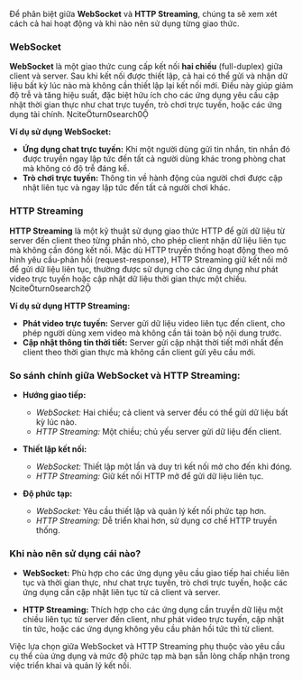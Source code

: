 
Để phân biệt giữa **WebSocket** và **HTTP Streaming**, chúng ta sẽ xem xét cách cả hai hoạt động và khi nào nên sử dụng từng giao thức.

### **WebSocket**

**WebSocket** là một giao thức cung cấp kết nối **hai chiều** (full-duplex) giữa client và server. Sau khi kết nối được thiết lập, cả hai có thể gửi và nhận dữ liệu bất kỳ lúc nào mà không cần thiết lập lại kết nối mới. Điều này giúp giảm độ trễ và tăng hiệu suất, đặc biệt hữu ích cho các ứng dụng yêu cầu cập nhật thời gian thực như chat trực tuyến, trò chơi trực tuyến, hoặc các ứng dụng tài chính. citeturn0search0

**Ví dụ sử dụng WebSocket:**

- **Ứng dụng chat trực tuyến:** Khi một người dùng gửi tin nhắn, tin nhắn đó được truyền ngay lập tức đến tất cả người dùng khác trong phòng chat mà không có độ trễ đáng kể.
- **Trò chơi trực tuyến:** Thông tin về hành động của người chơi được cập nhật liên tục và ngay lập tức đến tất cả người chơi khác.

### **HTTP Streaming**

**HTTP Streaming** là một kỹ thuật sử dụng giao thức HTTP để gửi dữ liệu từ server đến client theo từng phần nhỏ, cho phép client nhận dữ liệu liên tục mà không cần đóng kết nối. Mặc dù HTTP truyền thống hoạt động theo mô hình yêu cầu-phản hồi (request-response), HTTP Streaming giữ kết nối mở để gửi dữ liệu liên tục, thường được sử dụng cho các ứng dụng như phát video trực tuyến hoặc cập nhật dữ liệu thời gian thực một chiều. citeturn0search2

**Ví dụ sử dụng HTTP Streaming:**

- **Phát video trực tuyến:** Server gửi dữ liệu video liên tục đến client, cho phép người dùng xem video mà không cần tải toàn bộ nội dung trước.
- **Cập nhật thông tin thời tiết:** Server gửi cập nhật thời tiết mới nhất đến client theo thời gian thực mà không cần client gửi yêu cầu mới.

### **So sánh chính giữa WebSocket và HTTP Streaming:**

- **Hướng giao tiếp:**
    
    - _WebSocket:_ Hai chiều; cả client và server đều có thể gửi dữ liệu bất kỳ lúc nào.
    - _HTTP Streaming:_ Một chiều; chủ yếu server gửi dữ liệu đến client.
- **Thiết lập kết nối:**
    
    - _WebSocket:_ Thiết lập một lần và duy trì kết nối mở cho đến khi đóng.
    - _HTTP Streaming:_ Giữ kết nối HTTP mở để gửi dữ liệu liên tục.
- **Độ phức tạp:**
    
    - _WebSocket:_ Yêu cầu thiết lập và quản lý kết nối phức tạp hơn.
    - _HTTP Streaming:_ Dễ triển khai hơn, sử dụng cơ chế HTTP truyền thống.

### **Khi nào nên sử dụng cái nào?**

- **WebSocket:** Phù hợp cho các ứng dụng yêu cầu giao tiếp hai chiều liên tục và thời gian thực, như chat trực tuyến, trò chơi trực tuyến, hoặc các ứng dụng cần cập nhật liên tục từ cả client và server.
    
- **HTTP Streaming:** Thích hợp cho các ứng dụng cần truyền dữ liệu một chiều liên tục từ server đến client, như phát video trực tuyến, cập nhật tin tức, hoặc các ứng dụng không yêu cầu phản hồi tức thì từ client.
    

Việc lựa chọn giữa WebSocket và HTTP Streaming phụ thuộc vào yêu cầu cụ thể của ứng dụng và mức độ phức tạp mà bạn sẵn lòng chấp nhận trong việc triển khai và quản lý kết nối.